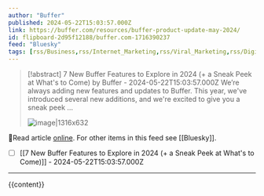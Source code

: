 ```yaml
---
author: "Buffer"
published: 2024-05-22T15:03:57.000Z
link: https://buffer.com/resources/buffer-product-update-may-2024/
id: flipboard-2d95f12188/buffer.com-1716390237
feed: "Bluesky"
tags: [rss/Business,rss/Internet_Marketing,rss/Viral_Marketing,rss/Digital_Marketing,rss/Bluesky]
---
```

> [!abstract] 7 New Buffer Features to Explore in 2024 (+ a Sneak Peek at What's to Come) by Buffer - 2024-05-22T15:03:57.000Z
> We’re always adding new features and updates to Buffer. This year, we've introduced several new additions, and we're excited to give you a sneak peek …
>
> ![image|1316x632](https://ic-cdn.flipboard.com/buffer.com/7295abec9d6cdb75b6d8e351974c1b331cafe126/_xlarge.png)

🔗Read article [online](https://buffer.com/resources/buffer-product-update-may-2024/). For other items in this feed see [[Bluesky]].

- [ ] [[7 New Buffer Features to Explore in 2024 (+ a Sneak Peek at What's to Come)]] - 2024-05-22T15:03:57.000Z
- - -
{{content}}
